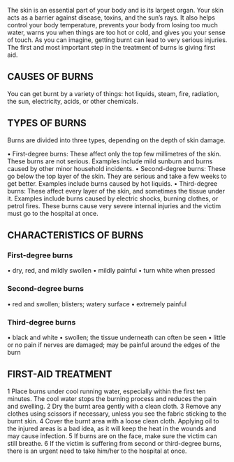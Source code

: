 The skin is an essential part of your body and is its largest organ. Your skin acts as a barrier against disease, toxins, and the sun’s rays. It also helps control your body temperature, prevents your body from losing too much water, warns you when things are too hot or cold, and gives you your sense of touch. As you can imagine, getting burnt can lead to very serious injuries. The first and most important step in the treatment of burns is giving first aid.
## CAUSES OF BURNS
You can get burnt by a variety of things: hot liquids, steam, fire, radiation, the sun, electricity, acids, or other chemicals.
## TYPES OF BURNS
Burns are divided into three types, depending on the depth of skin damage.

• First-degree burns: These affect only the top few millimetres of the skin. These burns are not serious. Examples include mild sunburn and burns caused by other minor household incidents.
• Second-degree burns: These go below the top layer of the skin. They are serious and take a few weeks to get better. Examples include burns caused by hot liquids.
• Third-degree burns: These affect every layer of the skin, and sometimes the tissue under it. Examples include burns caused by electric shocks, burning clothes, or petrol fires. These burns cause very severe internal injuries and the victim must go to the hospital at once.
## CHARACTERISTICS OF BURNS
### First-degree burns
• dry, red, and mildly swollen
• mildly painful
• turn white when pressed
### Second-degree burns
• red and swollen; blisters; watery surface
• extremely painful
### Third-degree burns
• black and white 
• swollen; the tissue underneath can often be seen
• little or no pain if nerves are damaged; may be painful around the edges of the burn

## FIRST-AID TREATMENT
1 Place burns under cool running water, especially within the first ten minutes. The cool water stops the burning process and reduces the pain and swelling.
2 Dry the burnt area gently with a clean cloth.
3 Remove any clothes using scissors if necessary, unless you see the fabric sticking to the burnt skin.
4 Cover the burnt area with a loose clean cloth. Applying oil to the injured areas is a bad idea, as it will keep the heat in the wounds and may cause infection.
5 If burns are on the face, make sure the victim can still breathe.
6 If the victim is suffering from second or third-degree burns, there is an urgent need to take him/her to the hospital at once.